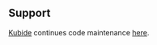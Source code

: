 ## Support

[Kubide](https://kubide.io/) continues code maintenance [here](https://gitlab.com/kubide-rocks/kubide-api-singleton-setter).

